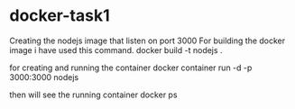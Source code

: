 # docker-task1
Creating the nodejs image that listen on port 3000
For building the docker image i have used this command.
docker build -t nodejs .




for creating and running the container
docker container run -d -p 3000:3000 nodejs




then will see the running container
docker ps


